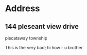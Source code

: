 # Address
## 144 pleseant view drive 
piscataway township 

This is the very bad; hi how r u brother 